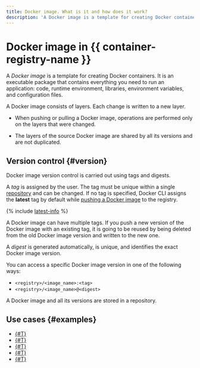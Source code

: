 ```yaml
---
title: Docker image. What is it and how does it work?
description: 'A Docker image is a template for creating Docker containers. It is an executable package that contains everything you need to run an application: code, runtime environment, libraries, environment variables, and configuration files. A Docker image consists of layers. Each change is written to a new layer. When pushing or pulling a Docker image, operations are performed only on the layers that were changed.'
---
```


# Docker image in {{ container-registry-name }}

A _Docker image_ is a template for creating Docker containers. It is an executable package that contains everything you need to run an application: code, runtime environment, libraries, environment variables, and configuration files.

A Docker image consists of layers. Each change is written to a new layer.

* When pushing or pulling a Docker image, operations are performed only on the layers that were changed.
 
* The layers of the source Docker image are shared by all its versions and are not duplicated.

## Version control {#version}

Docker image version control is carried out using tags and digests.

A _tag_ is assigned by the user. The tag must be unique within a single [repository](repository.md) and can be changed. If no tag is specified, Docker CLI assigns the **latest** tag by default while [pushing a Docker image](../operations/docker-image/docker-image-push.md) to the registry.

{% include [latest-info](../../_includes/container-registry/info-about-latest.md) %}

A Docker image can have multiple tags. If you push a new version of the Docker image with an existing tag, it is going to be reused by being deleted from the old Docker image version and written to the new one.

A _digest_ is generated automatically, is unique, and identifies the exact Docker image version.

You can access a specific Docker image version in one of the following ways:
* `<registry>/<image_name>:<tag>`
* `<registry>/<image_name>@<digest>`

A Docker image and all its versions are stored in a repository.

## Use cases {#examples}

* [{#T}](../tutorials/run-docker-on-vm/index.md)
* [{#T}](../tutorials/container-pg-connect.md)
* [{#T}](../tutorials/cr-scanner-with-k8s-and-gitlab.md)
* [{#T}](../tutorials/deploy-app-container.md)
* [{#T}](../tutorials/fault-tolerance.md)

